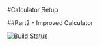 #Calculator Setup

##Part2 - Improved Calculator

[![Build Status](https://app.travis-ci.com/kkp58/calc2.svg?branch=part2)](https://app.travis-ci.com/kkp58/calc2)
